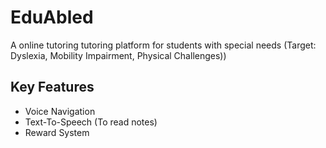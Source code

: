 # EduAbled

A online tutoring tutoring platform for students with special needs (Target: Dyslexia, Mobility Impairment, Physical Challenges))

## Key Features

- Voice Navigation
- Text-To-Speech (To read notes)
- Reward System

